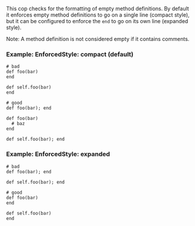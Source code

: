 This cop checks for the formatting of empty method definitions.
By default it enforces empty method definitions to go on a single
line (compact style), but it can be configured to enforce the `end`
to go on its own line (expanded style).

Note: A method definition is not considered empty if it contains
        comments.

### Example: EnforcedStyle: compact (default)
    # bad
    def foo(bar)
    end

    def self.foo(bar)
    end

    # good
    def foo(bar); end

    def foo(bar)
      # baz
    end

    def self.foo(bar); end

### Example: EnforcedStyle: expanded
    # bad
    def foo(bar); end

    def self.foo(bar); end

    # good
    def foo(bar)
    end

    def self.foo(bar)
    end